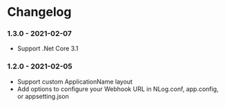 # Changelog

### 1.3.0 - 2021-02-07
- Support .Net Core 3.1

### 1.2.0 - 2021-02-05
- Support custom ApplicationName layout
- Add options to configure your Webhook URL in NLog.conf, app.config, or appsetting.json

